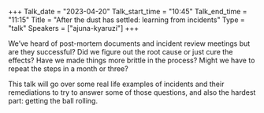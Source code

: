 +++
Talk_date = "2023-04-20"
Talk_start_time = "10:45"
Talk_end_time = "11:15"
Title = "After the dust has settled: learning from incidents"
Type = "talk"
Speakers = ["ajuna-kyaruzi"]
+++

We’ve heard of post-mortem documents and incident review meetings but are they successful? Did we figure out the root cause or just cure the effects? Have we made things more brittle in the process? Might we have to repeat the steps in a month or three?

This talk will go over some real life examples of incidents and their remediations to try to answer some of those questions, and also the hardest part: getting the ball rolling.